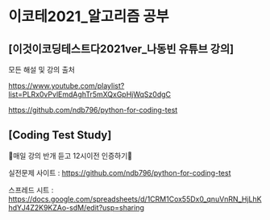 # 이코테2021_알고리즘 공부


## [이것이코딩테스트다2021ver_나동빈 유튜브 강의]

모든 해설 및 강의 출처

https://www.youtube.com/playlist?list=PLRx0vPvlEmdAghTr5mXQxGpHjWqSz0dgC

https://github.com/ndb796/python-for-coding-test


## [Coding Test Study]
🌻매일 강의 반개 듣고 12시이전 인증하기🌻

실전문제 사이트 : https://github.com/ndb796/python-for-coding-test

스프레드 시트 : https://docs.google.com/spreadsheets/d/1CRM1Cox55Dx0_qnuVnRN_HjLhKhdYJ4Z2K9KZAo-sdM/edit?usp=sharing
